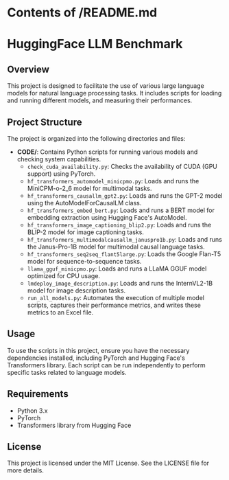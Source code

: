 # Contents of /README.md

# HuggingFace LLM Benchmark

## Overview
This project is designed to facilitate the use of various large language models for natural language processing tasks. It includes scripts for loading and running different models, and measuring their performances.

## Project Structure
The project is organized into the following directories and files:

- **CODE/**: Contains Python scripts for running various models and checking system capabilities.
  - `check_cuda_availability.py`: Checks the availability of CUDA (GPU support) using PyTorch.
  - `hf_transformers_automodel_minicpmo.py`: Loads and runs the MiniCPM-o-2_6 model for multimodal tasks.
  - `hf_transformers_causallm_gpt2.py`: Loads and runs the GPT-2 model using the AutoModelForCausalLM class.
  - `hf_transformers_embed_bert.py`: Loads and runs a BERT model for embedding extraction using Hugging Face's AutoModel.
  - `hf_transformers_image_captioning_blip2.py`: Loads and runs the BLIP-2 model for image captioning tasks.
  - `hf_transformers_multimodalcausallm_januspro1b.py`: Loads and runs the Janus-Pro-1B model for multimodal causal language tasks.
  - `hf_transformers_seq2seq_flant5large.py`: Loads the Google Flan-T5 model for sequence-to-sequence tasks.
  - `llama_gguf_minicpmo.py`: Loads and runs a LLaMA GGUF model optimized for CPU usage.
  - `lmdeploy_image_description.py`: Loads and runs the InternVL2-1B model for image description tasks.
  - `run_all_models.py`: Automates the execution of multiple model scripts, captures their performance metrics, and writes these metrics to an Excel file.


## Usage
To use the scripts in this project, ensure you have the necessary dependencies installed, including PyTorch and Hugging Face's Transformers library. Each script can be run independently to perform specific tasks related to language models.

## Requirements
- Python 3.x
- PyTorch
- Transformers library from Hugging Face

## License
This project is licensed under the MIT License. See the LICENSE file for more details.